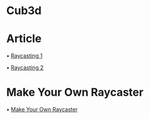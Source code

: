 # Cub3d

# Article

• [Raycasting 1](https://lodev.org/cgtutor/raycasting.html)

• [Raycasting 2](https://lodev.org/cgtutor/raycasting2.html)

# Make Your Own Raycaster

• [Make Your Own Raycaster](https://www.youtube.com/watch?v=gYRrGTC7GtA)
